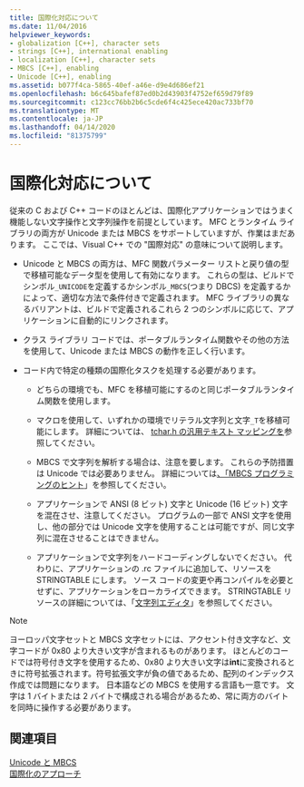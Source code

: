 ```yaml
---
title: 国際化対応について
ms.date: 11/04/2016
helpviewer_keywords:
- globalization [C++], character sets
- strings [C++], international enabling
- localization [C++], character sets
- MBCS [C++], enabling
- Unicode [C++], enabling
ms.assetid: b077f4ca-5865-40ef-a46e-d9e4d686ef21
ms.openlocfilehash: b6c645bafef87ed0b2d43903f4752ef659d79f89
ms.sourcegitcommit: c123cc76bb2b6c5cde6f4c425ece420ac733bf70
ms.translationtype: MT
ms.contentlocale: ja-JP
ms.lasthandoff: 04/14/2020
ms.locfileid: "81375799"
---
```

# <a name="international-enabling"></a>国際化対応について

従来の C および C++ コードのほとんどは、国際化アプリケーションではうまく機能しない文字操作と文字列操作を前提としています。 MFC とランタイム ライブラリの両方が Unicode または MBCS をサポートしていますが、作業はまだあります。 ここでは、Visual C++ での "国際対応" の意味について説明します。

- Unicode と MBCS の両方は、MFC 関数パラメーター リストと戻り値の型で移植可能なデータ型を使用して有効になります。 これらの型は、ビルドでシンボル`_UNICODE`を定義するかシンボル`_MBCS`(つまり DBCS) を定義するかによって、適切な方法で条件付きで定義されます。 MFC ライブラリの異なるバリアントは、ビルドで定義されるこれら 2 つのシンボルに応じて、アプリケーションに自動的にリンクされます。

- クラス ライブラリ コードでは、ポータブルランタイム関数やその他の方法を使用して、Unicode または MBCS の動作を正しく行います。

- コード内で特定の種類の国際化タスクを処理する必要があります。

  - どちらの環境でも、MFC を移植可能にするのと同じポータブルランタイム関数を使用します。

  - マクロを使用して、いずれかの環境でリテラル文字列と文字`_T`を移植可能にします。 詳細については、 [tchar.h の汎用テキスト マッピングを](../text/generic-text-mappings-in-tchar-h.md)参照してください。

  - MBCS で文字列を解析する場合は、注意を要します。 これらの予防措置は Unicode では必要ありません。 詳細については[、「MBCS プログラミングのヒント](../text/mbcs-programming-tips.md)」を参照してください。

  - アプリケーションで ANSI (8 ビット) 文字と Unicode (16 ビット) 文字を混在させ、注意してください。 プログラムの一部で ANSI 文字を使用し、他の部分では Unicode 文字を使用することは可能ですが、同じ文字列に混在させることはできません。

  - アプリケーションで文字列をハードコーディングしないでください。 代わりに、アプリケーションの .rc ファイルに追加して、リソースを STRINGTABLE にします。 ソース コードの変更や再コンパイルを必要とせずに、アプリケーションをローカライズできます。 STRINGTABLE リソースの詳細については、「[文字列エディタ](../windows/string-editor.md)」を参照してください。

> [!NOTE]
> ヨーロッパ文字セットと MBCS 文字セットには、アクセント付き文字など、文字コードが 0x80 より大きい文字が含まれるものがあります。 ほとんどのコードでは符号付き文字を使用するため、0x80 より大きい文字は**int**に変換されるときに符号拡張されます。符号拡張文字が負の値であるため、配列のインデックス作成では問題になります。 日本語などの MBCS を使用する言語も一意です。 文字は 1 バイトまたは 2 バイトで構成される場合があるため、常に両方のバイトを同時に操作する必要があります。

## <a name="see-also"></a>関連項目

[Unicode と MBCS](../text/unicode-and-mbcs.md)<br/>
[国際化のアプローチ](../text/internationalization-strategies.md)
